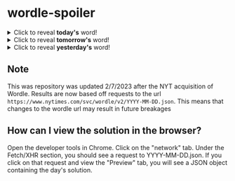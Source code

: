 # wordle-spoiler

<details>
  <summary>Click to reveal <b>today's</b> word!</summary>
  <br>
  <b> duvet </b>
</details>

<details>
  <summary>Click to reveal <b>tomorrow's</b> word!</summary>
  <br>
  <b> staid </b>
</details>

<details>
  <summary>Click to reveal <b>yesterday's</b> word!</summary>
  <br>
  <b> tough </b>
</details>

## Note
This was repository was updated 2/7/2023 after the NYT acquisition of Wordle. Results are now based off requests to the url `https://www.nytimes.com/svc/wordle/v2/YYYY-MM-DD.json`. This means that changes to the wordle url may result in future breakages

## How can I view the solution in the browser?
Open the developer tools in Chrome. Click on the "network" tab. Under the Fetch/XHR section, you should see a request to YYYY-MM-DD.json. If you click on that request and view the "Preview" tab, you will see a JSON object containing the day's solution.